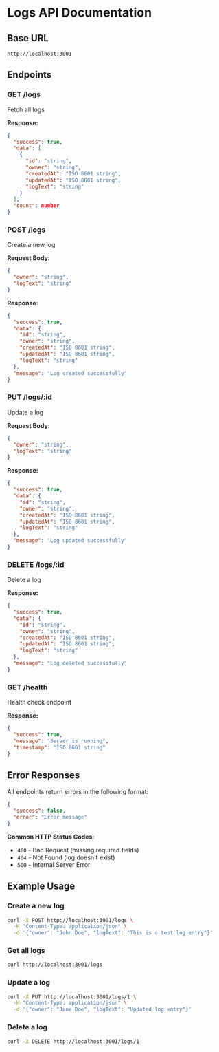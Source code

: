 # Logs API Documentation

## Base URL
```
http://localhost:3001
```

## Endpoints

### GET /logs
Fetch all logs

**Response:**
```json
{
  "success": true,
  "data": [
    {
      "id": "string",
      "owner": "string",
      "createdAt": "ISO 8601 string",
      "updatedAt": "ISO 8601 string",
      "logText": "string"
    }
  ],
  "count": number
}
```

### POST /logs
Create a new log

**Request Body:**
```json
{
  "owner": "string",
  "logText": "string"
}
```

**Response:**
```json
{
  "success": true,
  "data": {
    "id": "string",
    "owner": "string",
    "createdAt": "ISO 8601 string",
    "updatedAt": "ISO 8601 string",
    "logText": "string"
  },
  "message": "Log created successfully"
}
```

### PUT /logs/:id
Update a log

**Request Body:**
```json
{
  "owner": "string",
  "logText": "string"
}
```

**Response:**
```json
{
  "success": true,
  "data": {
    "id": "string",
    "owner": "string",
    "createdAt": "ISO 8601 string",
    "updatedAt": "ISO 8601 string",
    "logText": "string"
  },
  "message": "Log updated successfully"
}
```

### DELETE /logs/:id
Delete a log

**Response:**
```json
{
  "success": true,
  "data": {
    "id": "string",
    "owner": "string",
    "createdAt": "ISO 8601 string",
    "updatedAt": "ISO 8601 string",
    "logText": "string"
  },
  "message": "Log deleted successfully"
}
```

### GET /health
Health check endpoint

**Response:**
```json
{
  "success": true,
  "message": "Server is running",
  "timestamp": "ISO 8601 string"
}
```

## Error Responses

All endpoints return errors in the following format:

```json
{
  "success": false,
  "error": "Error message"
}
```

**Common HTTP Status Codes:**
- `400` - Bad Request (missing required fields)
- `404` - Not Found (log doesn't exist)
- `500` - Internal Server Error

## Example Usage

### Create a new log
```bash
curl -X POST http://localhost:3001/logs \
  -H "Content-Type: application/json" \
  -d '{"owner": "John Doe", "logText": "This is a test log entry"}'
```

### Get all logs
```bash
curl http://localhost:3001/logs
```

### Update a log
```bash
curl -X PUT http://localhost:3001/logs/1 \
  -H "Content-Type: application/json" \
  -d '{"owner": "Jane Doe", "logText": "Updated log entry"}'
```

### Delete a log
```bash
curl -X DELETE http://localhost:3001/logs/1
```

